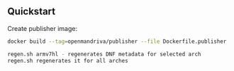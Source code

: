 ## Quickstart

Create publisher image:

```bash
docker build --tag=openmandriva/publisher --file Dockerfile.publisher .
```

```bash
regen.sh armv7hl - regenerates DNF metadata for selected arch
regen.sh regenerates it for all arches
```
